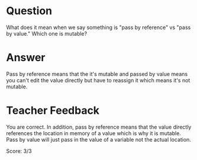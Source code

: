 # Question
What does it mean when we say something is "pass by reference" vs "pass by value." Which one is mutable?

# Answer
Pass by reference means that the it's mutable and passed by value means you can't edit the value directly but have to reassign it which means it's not mutable.

# Teacher Feedback

You are correct. In addition, pass by reference means that the value directly references the location in memory of a value which is why it is mutable. Pass by value will just pass in the value of a variable not the actual location. 

Score: 3/3